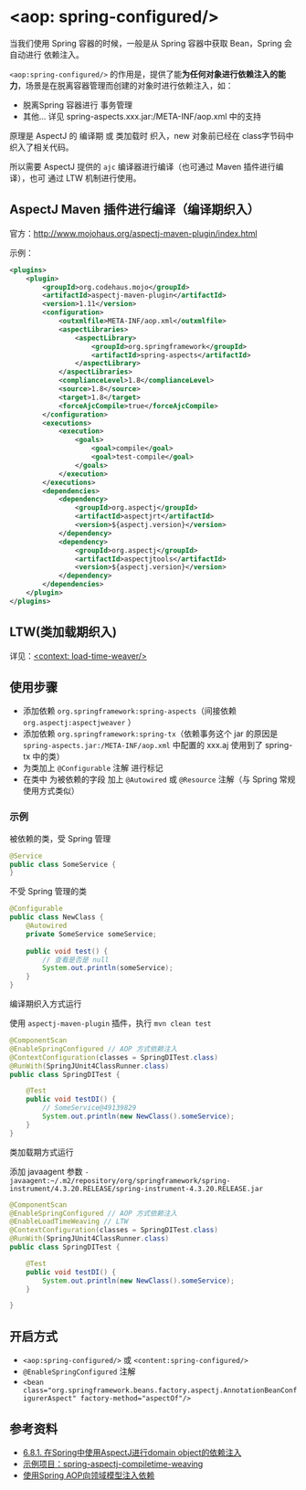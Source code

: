 # &lt;aop: spring-configured/&gt;

当我们使用 Spring 容器的时候，一般是从 Spring 容器中获取 Bean，Spring 会自动进行 依赖注入。

`<aop:spring-configured/>` 的作用是，提供了能**为任何对象进行依赖注入的能力**，场景是在脱离容器管理而创建的对象时进行依赖注入，如：

- 脱离Spring 容器进行 事务管理
- 其他... 详见 spring-aspects.xxx.jar:/META-INF/aop.xml 中的支持



原理是 AspectJ 的 编译期 或 类加载时 织入，new 对象前已经在 class字节码中 织入了相关代码。

所以需要 AspectJ 提供的 `ajc` 编译器进行编译（也可通过 Maven 插件进行编译），也可 通过 LTW 机制进行使用。

## AspectJ Maven 插件进行编译（编译期织入）

官方：http://www.mojohaus.org/aspectj-maven-plugin/index.html

示例：

```xml
<plugins>
    <plugin>
        <groupId>org.codehaus.mojo</groupId>
        <artifactId>aspectj-maven-plugin</artifactId>
        <version>1.11</version>
        <configuration>
            <outxmlfile>META-INF/aop.xml</outxmlfile>
            <aspectLibraries>
                <aspectLibrary>
                    <groupId>org.springframework</groupId>
                    <artifactId>spring-aspects</artifactId>
                </aspectLibrary>
            </aspectLibraries>
            <complianceLevel>1.8</complianceLevel>
            <source>1.8</source>
            <target>1.8</target>
            <forceAjcCompile>true</forceAjcCompile>
        </configuration>
        <executions>
            <execution>
                <goals>
                    <goal>compile</goal>
                    <goal>test-compile</goal>
                </goals>
            </execution>
        </executions>
        <dependencies>
            <dependency>
                <groupId>org.aspectj</groupId>
                <artifactId>aspectjrt</artifactId>
                <version>${aspectj.version}</version>
            </dependency>
            <dependency>
                <groupId>org.aspectj</groupId>
                <artifactId>aspectjtools</artifactId>
                <version>${aspectj.version}</version>
            </dependency>
        </dependencies>
    </plugin>
</plugins>
```

## LTW(类加载期织入)

详见：[&lt;context: load-time-weaver/&gt;](spring-context/handlers/ContextNamespaceHandler/load-time-weaver.md)



## 使用步骤

- 添加依赖 `org.springframework:spring-aspects`（间接依赖 `org.aspectj:aspectjweaver` ）
- 添加依赖 `org.springframework:spring-tx`（依赖事务这个 jar 的原因是 `spring-aspects.jar:/META-INF/aop.xml` 中配置的  xxx.aj 使用到了 spring-tx 中的类）
- 为类加上 `@Configurable` 注解 进行标记
- 在类中 为被依赖的字段 加上 `@Autowired` 或 `@Resource` 注解（与 Spring 常规使用方式类似）

### 示例

被依赖的类，受 Spring 管理

```java
@Service
public class SomeService {
}
```

不受 Spring 管理的类

```java
@Configurable
public class NewClass {
    @Autowired
    private SomeService someService;
    
    public void test() {
        // 查看是否是 null
        System.out.println(someService);
    }
}
```

编译期织入方式运行

使用 `aspectj-maven-plugin` 插件，执行 `mvn clean test`

```java
@ComponentScan
@EnableSpringConfigured // AOP 方式依赖注入
@ContextConfiguration(classes = SpringDITest.class)
@RunWith(SpringJUnit4ClassRunner.class)
public class SpringDITest {

    @Test
    public void testDI() {
    	// SomeService@49139829
        System.out.println(new NewClass().someService);
    }
}
```

类加载期方式运行

添加 javaagent 参数 `-javaagent:~/.m2/repository/org/springframework/spring-instrument/4.3.20.RELEASE/spring-instrument-4.3.20.RELEASE.jar`

```java
@ComponentScan
@EnableSpringConfigured // AOP 方式依赖注入
@EnableLoadTimeWeaving // LTW
@ContextConfiguration(classes = SpringDITest.class)
@RunWith(SpringJUnit4ClassRunner.class)
public class SpringDITest {

    @Test
    public void testDI() {
        System.out.println(new NewClass().someService);
    }

}
```



## 开启方式

- `<aop:spring-configured/>` 或 `<content:spring-configured/>`
- `@EnableSpringConfigured` 注解
- `<bean class="org.springframework.beans.factory.aspectj.AnnotationBeanConfigurerAspect" factory-method="aspectOf"/>`



## 参考资料

- [6.8.1. 在Spring中使用AspectJ进行domain object的依赖注入](http://shouce.jb51.net/spring/aop.html#aop-atconfigurable)
- [示例项目：spring-aspectj-compiletime-weaving](https://github.com/Jotschi/spring-aspectj-compiletime-weaving)
- [使用Spring AOP向领域模型注入依赖](https://blog.csdn.net/zjerryj/article/details/77133267)

